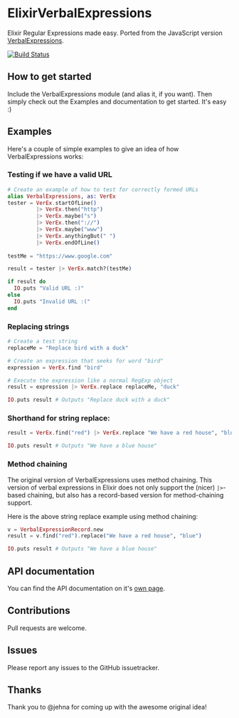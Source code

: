 ElixirVerbalExpressions
=======================

Elixir Regular Expressions made easy. Ported from the JavaScript version [VerbalExpressions](https://github.com/jehna/VerbalExpressions).

[![Build Status](https://travis-ci.org/maxsz/ElixirVerbalExpressions.png)](https://travis-ci.org/maxsz/ElixirVerbalExpressions)

## How to get started

Include the VerbalExpressions module (and alias it, if you want). Then simply check out the Examples and documentation to get started. It's easy :)

## Examples

Here's a couple of simple examples to give an idea of how VerbalExpressions works:

### Testing if we have a valid URL

```elixir
# Create an example of how to test for correctly formed URLs
alias VerbalExpressions, as: VerEx
tester = VerEx.startOfLine()
         |> VerEx.then("http")
         |> VerEx.maybe("s")
         |> VerEx.then("://")
         |> VerEx.maybe("www")
         |> VerEx.anythingBut(" ")
         |> VerEx.endOfLine()
         
testMe = "https://www.google.com"

result = tester |> VerEx.match?(testMe)

if result do
  IO.puts "Valid URL :)"
else
  IO.puts "Invalid URL :("
end

```

### Replacing strings

```elixir
# Create a test string
replaceMe = "Replace bird with a duck"

# Create an expression that seeks for word "bird"
expression = VerEx.find "bird"

# Execute the expression like a normal RegExp object
result = expression |> VerEx.replace replaceMe, "duck"

IO.puts result # Outputs "Replace duck with a duck"
```

### Shorthand for string replace:

```elixir
result = VerEx.find("red") |> VerEx.replace "We have a red house", "blue"

IO.puts result # Outputs "We have a blue house"
```

### Method chaining

The original version of VerbalExpressions uses method chaining. This version of
verbal expressions in Elixir does not only support the (nicer) `|>`-based
chaining, but also has a record-based version for method-chaining support.

Here is the above string replace example using method chaining:

```elixir
v = VerbalExpressionRecord.new
result = v.find("red").replace("We have a red house", "blue")

IO.puts result # Outputs "We have a blue house"
```

## API documentation

You can find the API documentation on it's [own page](http://maxsz.github.io/ElixirVerbalExpressions/docs/index.html).

## Contributions
Pull requests are welcome.

## Issues
Please report any issues to the GitHub issuetracker.

## Thanks
Thank you to @jehna for coming up with the awesome original idea!

